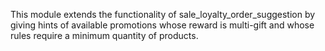 This module extends the functionality of sale_loyalty_order_suggestion
by giving hints of available promotions whose reward is multi-gift and
whose rules require a minimum quantity of products.

